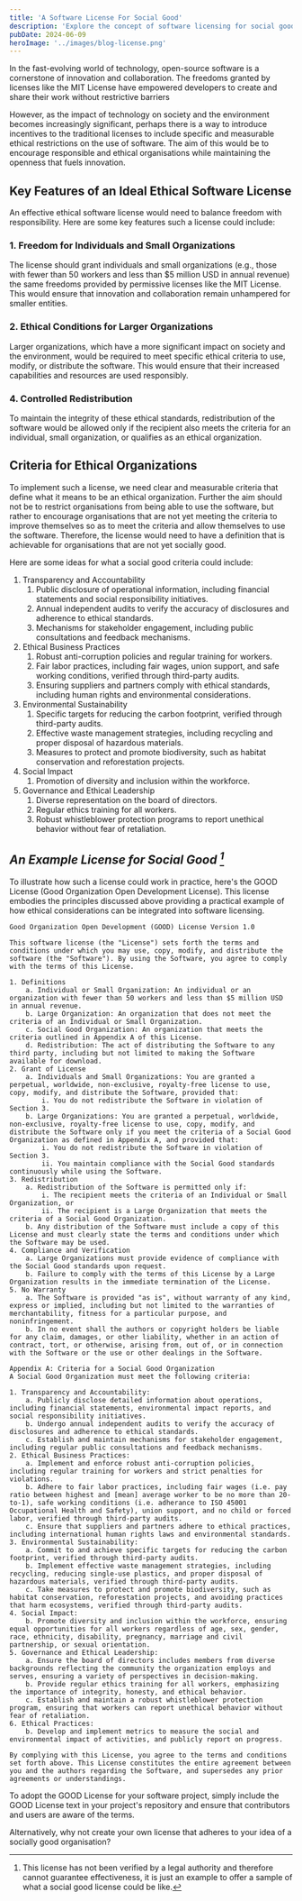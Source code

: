 ```yaml
---
title: 'A Software License For Social Good'
description: 'Explore the concept of software licensing for social good, its potential impact on promoting social responsibility and transparency, and the introduction of the GOOD License as a practical example of balancing open-source freedoms with ethical standards.'
pubDate: 2024-06-09
heroImage: '../images/blog-license.png'
---
```


In the fast-evolving world of technology, open-source software is a cornerstone of innovation and collaboration. The freedoms granted by licenses like the MIT License have empowered developers to create and share their work without restrictive barriers

However, as the impact of technology on society and the environment becomes increasingly significant, perhaps there is a way to introduce incentives to the traditional licenses to include specific and measurable ethical restrictions on the use of software. The aim of this would be to encourage responsible and ethical organisations while maintaining the openness that fuels innovation.

## Key Features of an Ideal Ethical Software License

An effective ethical software license would need to balance freedom with responsibility. Here are some key features such a license could include:

### 1. Freedom for Individuals and Small Organizations

The license should grant individuals and small organizations (e.g., those with fewer than 50 workers and less than $5 million USD in annual revenue) the same freedoms provided by permissive licenses like the MIT License. This would ensure that innovation and collaboration remain unhampered for smaller entities.

### 2. Ethical Conditions for Larger Organizations

Larger organizations, which have a more significant impact on society and the environment, would be required to meet specific ethical criteria to use, modify, or distribute the software. This would ensure that their increased capabilities and resources are used responsibly.

### 4. Controlled Redistribution

To maintain the integrity of these ethical standards, redistribution of the software would be allowed only if the recipient also meets the criteria for an individual, small organization, or qualifies as an ethical organization.

## Criteria for Ethical Organizations

To implement such a license, we need clear and measurable criteria that define what it means to be an ethical organization. Further the aim should not be to restrict organisations from being able to use the software, but rather to encourage organisations that are not yet meeting the criteria to improve themselves so as to meet the criteria and allow themselves to use the software. Therefore, the license would need to have a definition that is achievable for organisations that are not yet socially good.

Here are some ideas for what a social good criteria could include:

1. Transparency and Accountability
    1. Public disclosure of operational information, including financial statements and social responsibility initiatives.
    1. Annual independent audits to verify the accuracy of disclosures and adherence to ethical standards.
    1. Mechanisms for stakeholder engagement, including public consultations and feedback mechanisms.
1. Ethical Business Practices
    1. Robust anti-corruption policies and regular training for workers.
    1. Fair labor practices, including fair wages, union support, and safe working conditions, verified through third-party audits.
    1. Ensuring suppliers and partners comply with ethical standards, including human rights and environmental considerations.
1. Environmental Sustainability
    1. Specific targets for reducing the carbon footprint, verified through third-party audits.
    1. Effective waste management strategies, including recycling and proper disposal of hazardous materials.
    1. Measures to protect and promote biodiversity, such as habitat conservation and reforestation projects.
1. Social Impact
    1. Promotion of diversity and inclusion within the workforce.
1. Governance and Ethical Leadership
    1. Diverse representation on the board of directors.
    1. Regular ethics training for all workers.
    1. Robust whistleblower protection programs to report unethical behavior without fear of retaliation.

## <cite>An Example License for Social Good [^1]</cite>

[^1]: This license has not been verified by a legal authority and therefore cannot guarantee effectiveness, it is just an example to offer a sample of what a social good license could be like.

To illustrate how such a license could work in practice, here's the GOOD License (Good Organization Open Development License). This license embodies the principles discussed above providing a practical example of how ethical considerations can be integrated into software licensing.

```
Good Organization Open Development (GOOD) License Version 1.0

This software license (the "License") sets forth the terms and conditions under which you may use, copy, modify, and distribute the software (the "Software"). By using the Software, you agree to comply with the terms of this License.

1. Definitions
    a. Individual or Small Organization: An individual or an organization with fewer than 50 workers and less than $5 million USD in annual revenue.
    b. Large Organization: An organization that does not meet the criteria of an Individual or Small Organization.
    c. Social Good Organization: An organization that meets the criteria outlined in Appendix A of this License.
    d. Redistribution: The act of distributing the Software to any third party, including but not limited to making the Software available for download.
2. Grant of License
    a. Individuals and Small Organizations: You are granted a perpetual, worldwide, non-exclusive, royalty-free license to use, copy, modify, and distribute the Software, provided that:
        i. You do not redistribute the Software in violation of Section 3.
    b. Large Organizations: You are granted a perpetual, worldwide, non-exclusive, royalty-free license to use, copy, modify, and distribute the Software only if you meet the criteria of a Social Good Organization as defined in Appendix A, and provided that:
        i. You do not redistribute the Software in violation of Section 3.
        ii. You maintain compliance with the Social Good standards continuously while using the Software.
3. Redistribution
    a. Redistribution of the Software is permitted only if:
        i. The recipient meets the criteria of an Individual or Small Organization, or
        ii. The recipient is a Large Organization that meets the criteria of a Social Good Organization.
    b. Any distribution of the Software must include a copy of this License and must clearly state the terms and conditions under which the Software may be used.
4. Compliance and Verification
    a. Large Organizations must provide evidence of compliance with the Social Good standards upon request.
    b. Failure to comply with the terms of this License by a Large Organization results in the immediate termination of the License.
5. No Warranty
    a. The Software is provided "as is", without warranty of any kind, express or implied, including but not limited to the warranties of merchantability, fitness for a particular purpose, and noninfringement.
    b. In no event shall the authors or copyright holders be liable for any claim, damages, or other liability, whether in an action of contract, tort, or otherwise, arising from, out of, or in connection with the Software or the use or other dealings in the Software.

Appendix A: Criteria for a Social Good Organization
A Social Good Organization must meet the following criteria:

1. Transparency and Accountability:
    a. Publicly disclose detailed information about operations, including financial statements, environmental impact reports, and social responsibility initiatives.
    b. Undergo annual independent audits to verify the accuracy of disclosures and adherence to ethical standards.
    c. Establish and maintain mechanisms for stakeholder engagement, including regular public consultations and feedback mechanisms.
2. Ethical Business Practices:
    a. Implement and enforce robust anti-corruption policies, including regular training for workers and strict penalties for violations.
    b. Adhere to fair labor practices, including fair wages (i.e. pay ratio between highest and [mean] average worker to be no more than 20-to-1), safe working conditions (i.e. adherance to ISO 45001 Occupational Health and Safety), union support, and no child or forced labor, verified through third-party audits.
    c. Ensure that suppliers and partners adhere to ethical practices, including international human rights laws and environmental standards.
3. Environmental Sustainability:
    a. Commit to and achieve specific targets for reducing the carbon footprint, verified through third-party audits.
    b. Implement effective waste management strategies, including recycling, reducing single-use plastics, and proper disposal of hazardous materials, verified through third-party audits.
    c. Take measures to protect and promote biodiversity, such as habitat conservation, reforestation projects, and avoiding practices that harm ecosystems, verified through third-party audits.
4. Social Impact:
    b. Promote diversity and inclusion within the workforce, ensuring equal opportunities for all workers regardless of age, sex, gender, race, ethnicity, disability, pregnancy, marriage and civil partnership, or sexual orientation.
5. Governance and Ethical Leadership:
    a. Ensure the board of directors includes members from diverse backgrounds reflecting the community the organization employs and serves, ensuring a variety of perspectives in decision-making.
    b. Provide regular ethics training for all workers, emphasizing the importance of integrity, honesty, and ethical behavior.
    c. Establish and maintain a robust whistleblower protection program, ensuring that workers can report unethical behavior without fear of retaliation.
6. Ethical Practices:
    b. Develop and implement metrics to measure the social and environmental impact of activities, and publicly report on progress.

By complying with this License, you agree to the terms and conditions set forth above. This License constitutes the entire agreement between you and the authors regarding the Software, and supersedes any prior agreements or understandings.
```

To adopt the GOOD License for your software project, simply include the GOOD License text in your project's repository and ensure that contributors and users are aware of the terms.

Alternatively, why not create your own license that adheres to your idea of a socially good organisation?
